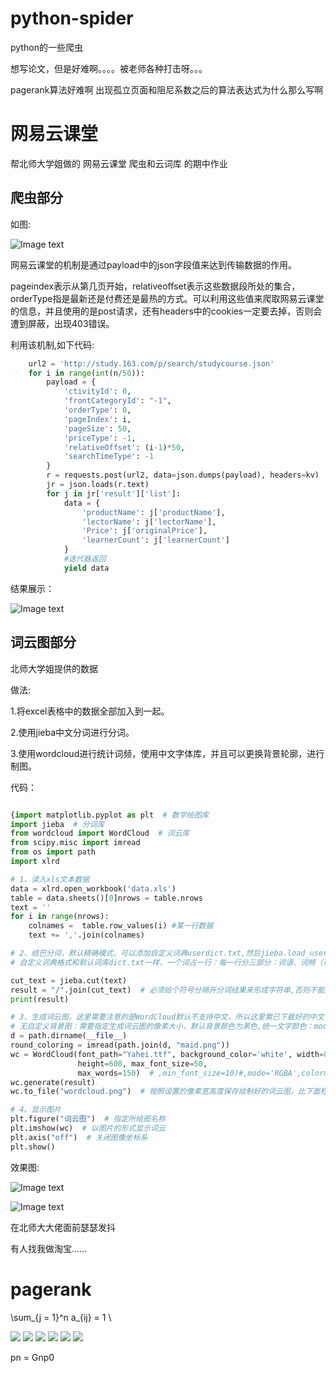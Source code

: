 # python-spider

python的一些爬虫

想写论文，但是好难啊。。。。被老师各种打击呀。。。

pagerank算法好难啊 出现孤立页面和阻尼系数之后的算法表达式为什么那么写啊

# 网易云课堂

帮北师大学姐做的 网易云课堂 爬虫和云词库 的期中作业

## 爬虫部分

如图:

![Image text](https://github.com/naginoasukara/python-spider/blob/master/%E7%BD%91%E6%98%93%E4%BA%91%E8%AF%BE%E5%A0%82/image/4.png)

网易云课堂的机制是通过payload中的json字段值来达到传输数据的作用。

pageindex表示从第几页开始，relativeoffset表示这些数据段所处的集合，orderType指是最新还是付费还是最热的方式。可以利用这些值来爬取网易云课堂的信息，并且使用的是post请求，还有headers中的cookies一定要去掉，否则会遭到屏蔽，出现403错误。

利用该机制,如下代码:

```python
    url2 = 'http://study.163.com/p/search/studycourse.json'
    for i in range(int(n/50)):
        payload = {
            'ctivityId': 0,
            'frontCategoryId': "-1",
            'orderType': 0,
            'pageIndex': i,
            'pageSize': 50,
            'priceType': -1,
            'relativeOffset': (i-1)*50,
            'searchTimeType': -1
        }
        r = requests.post(url2, data=json.dumps(payload), headers=kv)
        jr = json.loads(r.text)
        for j in jr['result']['list']:
            data = {
                'productName': j['productName'],
                'lectorName': j['lectorName'],
                'Price': j['originalPrice'],
                'learnerCount': j['learnerCount']
            }
            #迭代器返回
            yield data
```

结果展示：

![Image text](https://github.com/naginoasukara/python-spider/blob/master/%E7%BD%91%E6%98%93%E4%BA%91%E8%AF%BE%E5%A0%82/image/1.png)

## 词云图部分

北师大学姐提供的数据

做法:

1.将excel表格中的数据全部加入到一起。

2.使用jieba中文分词进行分词。



3.使用wordcloud进行统计词频，使用中文字体库，并且可以更换背景轮廓，进行制图。

代码：

```python

{import matplotlib.pyplot as plt  # 数学绘图库
import jieba  # 分词库
from wordcloud import WordCloud  # 词云库
from scipy.misc import imread
from os import path
import xlrd

# 1、读入xls文本数据
data = xlrd.open_workbook('data.xls')
table = data.sheets()[0]nrows = table.nrows
text = ''
for i in range(nrows):
    colnames =  table.row_values(i) #某一行数据
    text += ','.join(colnames)

# 2、结巴分词，默认精确模式。可以添加自定义词典userdict.txt,然后jieba.load_userdict(file_name) ,file_name为文件类对象或自定义词典的路径
# 自定义词典格式和默认词库dict.txt一样，一个词占一行：每一行分三部分：词语、词频（可省略）、词性（可省略），用空格隔开，顺序不可颠倒

cut_text = jieba.cut(text)
result = "/".join(cut_text)  # 必须给个符号分隔开分词结果来形成字符串,否则不能绘制词云
print(result)

# 3、生成词云图，这里需要注意的是WordCloud默认不支持中文，所以这里需已下载好的中文字库
# 无自定义背景图：需要指定生成词云图的像素大小，默认背景颜色为黑色,统一文字颜色：mode='RGBA'和colormap='pink'
d = path.dirname(__file__)
round_coloring = imread(path.join(d, "maid.png"))
wc = WordCloud(font_path="Yahei.ttf", background_color='white', width=800,mask=round_coloring,
               height=600, max_font_size=50,
               max_words=150)  # ,min_font_size=10)#,mode='RGBA',colormap='pink')
wc.generate(result)
wc.to_file("wordcloud.png")  # 按照设置的像素宽高度保存绘制好的词云图，比下面程序显示更清晰

# 4、显示图片
plt.figure("词云图")  # 指定所绘图名称
plt.imshow(wc)  # 以图片的形式显示词云
plt.axis("off")  # 关闭图像坐标系
plt.show()
```

效果图:

![Image text](https://github.com/naginoasukara/python-spider/blob/master/%E7%BD%91%E6%98%93%E4%BA%91%E8%AF%BE%E5%A0%82/image/2.png)

![Image text](https://github.com/naginoasukara/python-spider/blob/master/%E7%BD%91%E6%98%93%E4%BA%91%E8%AF%BE%E5%A0%82/image/3.png)

在北师大大佬面前瑟瑟发抖

有人找我做淘宝......

# pagerank

\sum_{j = 1}^n a_{ij} = 1 \

<img src="http://latex.codecogs.com/gif.latex?P_i(n+1)=\sum_{j}P_j(n)P_{j->i}/N_j">             

<img src="http://latex.codecogs.com/gif.latex?P_{n+1}=HP_n">

<img src="http://latex.codecogs.com/gif.latex?P_{n}=H^nP_0">

<img src="http://latex.codecogs.com/gif.latex?S=H+ea^t/N">

<img src="http://latex.codecogs.com/gif.latex?G=αS+(1-α)ee^T/N">

<img src="http://latex.codecogs.com/gif.latex?P_n=G_nP_0">

pn = Gnp0 
